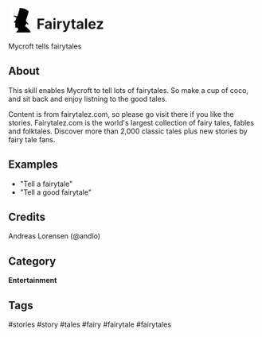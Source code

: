 # <img src='hcandersen.png' card_color='#40DBB0' width='50' height='50' style='vertical-align:bottom'/> Fairytalez
Mycroft tells fairytales

## About 
This skill enables Mycroft to tell lots of fairytales. So make a cup of coco, and sit back and enjoy listning to the good tales.

Content is from fairytalez.com, so please go visit there if you like the stories.
Fairytalez.com is the world's largest collection of fairy tales, fables and folktales. Discover more than 2,000 classic tales plus new stories by fairy tale fans. 



## Examples 
* "Tell a fairytale"
* "Tell a good fairytale"

## Credits 
Andreas Lorensen (@andlo)

## Category
**Entertainment**


## Tags
#stories
#story
#tales
#fairy
#fairytale
#fairytales
